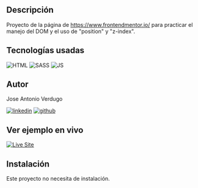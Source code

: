 ## Descripción

Proyecto de la página de https://www.frontendmentor.io/ para practicar el manejo del DOM y el uso de "position" y "z-index".

## Tecnologías usadas

![HTML](https://img.shields.io/static/v1?label=&message=Html&color=orange&logo=html5&logoColor=white&style=for-the-badge)
![SASS](https://img.shields.io/static/v1?label=&message=SASS&color=CC6699&logo=sass&logoColor=white&style=for-the-badge)
![JS](https://img.shields.io/static/v1?label=&message=js&color=yellow&logo=javascript&logoColor=white&style=for-the-badge)

## Autor

Jose Antonio Verdugo

[![linkedin](https://img.shields.io/static/v1?label=&message=linkedin&color=0e76a8&logo=linkedin&logoColor=white&style=for-the-badge)](https://www.linkedin.com/in/joseantonioverdugo/)
[![github](https://img.shields.io/static/v1?label=&message=github&color=171515&logo=github&logoColor=white&style=for-the-badge)](https://github.com/joseantonioverdugo)

## Ver ejemplo en vivo

[![Live Site](https://img.shields.io/static/v1?label=&message=Live%20Site&color=6cccb4&style=for-the-badge)](https://jose-verdugo.github.io/FAQ-accordion/)

## Instalación

Este proyecto no necesita de instalación.
